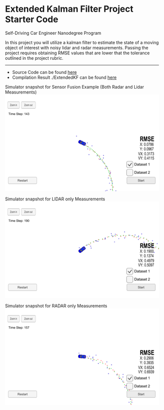 # Extended Kalman Filter Project Starter Code
Self-Driving Car Engineer Nanodegree Program

In this project you will utilize a kalman filter to estimate the state of a moving object of interest with noisy lidar and radar measurements. Passing the project requires obtaining RMSE values that are lower that the tolerance outlined in the project rubric.

[//]: # (Image References)

[image1]: ./Result/Radar_Laser_SensorFusion.png "Radar Laser SensorFusion"
[image2]: ./Result/Laser_only.png "Laser only"
[image3]: ./Result/Radar_only.png "Radar_only"

---

* Source Code can be found [here](https://github.com/hassmuha/CarND-Extended-Kalman-Filter-Project-Submit/tree/master/src)
* Compilation Result ./ExtendedKF can be found [here](https://github.com/hassmuha/CarND-Extended-Kalman-Filter-Project-Submit/tree/master/build)


Simulator snapshot for Sensor Fusion Example (Both Radar and Lidar Measurements)
![alt text][image1]

Simulator snapshot for LIDAR only Measurements
![alt text][image2]

Simulator snapshot for RADAR only Measurements
![alt text][image3]
